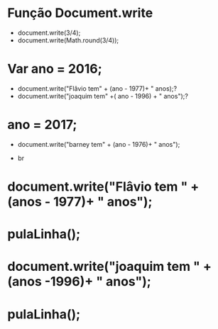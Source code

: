# Função Document.write
 

 - document.write(3/4);
 - document.write(Math.round(3/4));
 
 # Var ano = 2016;
 - document.write("Flâvio tem" + (ano - 1977)+ " anos);?
 - document.write("joaquim tem" +( ano - 1996) + " anos");?

# ano = 2017;

 - document.write("barney tem" + (ano - 1976)+ " anos");



 - br

 # document.write("Flâvio tem " + (anos - 1977)+ " anos");
 # pulaLinha();
 # document.write("joaquim tem " + (anos -1996)+ " anos");
 # pulaLinha();





